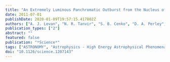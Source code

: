 ```yaml
---
title: "An Extremely Luminous Panchromatic Outburst from the Nucleus of a Distant Galaxy"
date: 2011-07-01
publishDate: 2020-01-09T19:57:15.417802Z
authors: ["A. J. Levan", "N. R. Tanvir", "S. B. Cenko", "D. A. Perley", "K. Wiersema", "J. S. Bloom", "A. S. Fruchter", "A. de Ugarte Postigo", "P. T. O'Brien", "N. Butler", "A. J. van der Horst", "G. Leloudas", "A. N. Morgan", "K. Misra", "G. C. Bower", "J. Farihi", "R. L. Tunnicliffe", "M. Modjaz", "J. M. Silverman", "J. Hjorth", "C. Thöne", "A. Cucchiara", "J. M. Castro Cerón", "A. J. Castro-Tirado", "J. A. Arnold", "M. Bremer", "J. P. Brodie", "T. Carroll", "M. C. Cooper", "P. A. Curran", "R. M. Cutri", "J. Ehle", "D. Forbes", "J. Fynbo", "J. Gorosabel", "J. Graham", "D. I. Hoffman", "S. Guziy", "P. Jakobsson", "A. Kamble", "T. Kerr", "M. M. Kasliwal", "C. Kouveliotou", "D. Kocevski", "N. M. Law", "P. E. Nugent", "E. O. Ofek", "D. Poznanski", "R. M. Quimby", "E. Rol", "A. J. Romanowsky", "R. Sánchez-Ramı́rez", "S. Schulze", "N. Singh", "L. van Spaandonk", "R. L. C. Starling", "R. G. Strom", "J. C. Tello", "O. Vaduvescu", "P. J. Wheatley", "R. A. M. J. Wijers", "J. M. Winters", "D. Xu"]
publication_types: ["2"]
abstract: ""
featured: false
publication: "*Science*"
tags: ["ASTRONOMY", "Astrophysics - High Energy Astrophysical Phenomena"]
doi: "10.1126/science.1207143"
---
```


